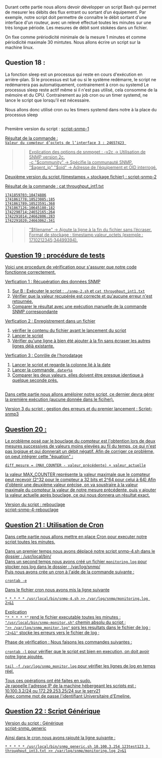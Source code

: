 Durant cette partie nous allons devoir développer un script Bash qui permet de mesurer les débits des flux entrant ou sortant d’un équipement. 
Par exemple, notre script doit permettre de connaître le débit sortant d'une interface d'un routeur, avec un relevé effectué toutes les minutes sur une très longue période.
Les mesures de débit sont stokées dans un fichier.

On fixe comme prériodicité minimale de la mesure 1 minutes et comme périodicité maximale 30 mintutes.
Nous allons écrire un script sur la machine linux.

## Question 18 : 
La fonction sleep est un processus qui reste en cours d'exécution en arrière-plan. Si le processus est tué ou si le système redémarre, le script ne redémarrera pas automatiquement, contrairement à cron ou systemd
Le processus sleep reste actif même si il n'est pas utilisé, cela consomme de la mémoire et du CPU. Contrairement au job cron ou un timer systemd, ne lance le script que lorsqu'il est nécessaire.

Nous allons donc utilisé cron ou les timers systemd dans notre à la place du processus sleep

## 

Première version du script : 
<a href="https://github.com/cyrillignac/25-813-chollet-hachemi/blob/main/snmp-1.sh"> script-snmp-1  

Résultat de la commande :   
```Valeur du compteur d’octets de l’interface 3 : 24657423 ```

>> Explication des options de snmpget :
-v2c → Utilisation de SNMP version 2c.  
-c "$community" → Spécifie la communauté SNMP.  
"$agent_ip" "$oid" → Adresse de l’équipement et OID interrogé.  

Deuxième version du script (timestamps + stockage fichier) :
<a href="https://github.com/cyrillignac/25-813-chollet-hachemi/blob/main/snmp-2.sh"> script-snmp-2  

Résultat de la commande : cat throughput_int1.txt
```
1741859703;10474886
1741861778;10523085;185
1741861789;10523591;368
1741867126;10645180;182
1742290714;24652165;264
1742291014;24662806;283
1742291020;24663062;341
```

>> "$filename" → Ajoute la ligne à la fin du fichier sans l’écraser.
Format de stockage : timestamp valeur_octets (exemple : 1710212345;34499394).

## Question 19 : procédure de tests
Voici une procedure de vérification pour s'assurer que notre code fonctionne correctement.

Verfication 1 : Récupération des données SNMP  
1) Sur B : Exécuter le script : ```./snmp-2.sh``` et ```cat throughput_int1.txt```
2) Vérifier que la valeur recupérée est correcte et qu'aucune erreur n'est retournée.
3) Comparer le résultat avec une exécution manuelle de la commande SNMP correspondante  
  
Verfication 2 : Enregistrement dans un fichier 
1) vérifier le contenu du fichier avant le lancement du script
2) Lancer le script
3) Vérifier qu'une ligne à bien été ajouter à la fin sans écraser les autres lignes déjà existante.
  
Verfication 3 : Conrôle de l'horodatage  
1) Lancer le script et regarde la colonne lié à la date  
2) Lancer la commande ``` date+%s```  
3) Comparer les deux valeurs, elles doivent être presque identique à quelque seconde près.
  
## 
Dans cette partie nous allons améloirer notre script, ce dernier devra gérer la première exécution (aucune donnée dans le ficiher).  

Version 3 du script : gestion des erreurs et du premier lancement :  <a href="https://github.com/cyrillignac/25-813-chollet-hachemi/blob/main/snmp-3.sh"> Script-snmp3



## Question 20 : 

Le problème posé par le bouclage du compteur est l'obtention lors de deux mesures successives de valeurs moins elevées au fil du temps, ce qui n'est pas logique et qui donnerait un débit négatif. Afin de corriger ce problème, on peut intégrer cette "équation" : 
```
diff_mesure = (MAX_COUNTER - valeur_précédente) + valeur_actuelle
```
la valeur MAX_COUNTER représente la valeur maximale que le compteur peut recevoir (2^32 pour le compteur a 32 bits et 2^64 pour celui à 64)
Afin d'obtenir une deuxième valeur précise, on va soustraire à la valeur maximale du compteur la valeur de notre mesure précédente, puis y ajouter la valeur actuelle après bouclage, ce qui nous donnera un résultat exact. 
  
Version du script : rebouclage    
<a href="https://github.com/cyrillignac/25-813-chollet-hachemi/blob/main/snmp-4.sh"> script-snmp-4-rebouclage

## Question 21 : Utilisation de Cron 
Dans cette partie nous allons mettre en place Cron pour executer notre script toutes les minutes. 

Dans un premier temps nous avons déplacé notre script snmp-4.sh dans le dossier : /usr/local/bin/  
Dans un second temps nous avons créé un fichier ```monitoring.log``` pour stocker nos log dans le dossier : /var/log/snmp/  
Puis nous avons crée un cron à l'aide de la commande suivante :
```
crontab -e
```  
Dans le fichier cron nous avons mis la ligne suivante   
```
* * * * * /usr/local/bin/snmp-4.sh >> /var/log/snmp/monitoring.log 2>&1
```  
Explication   
```"* * * * *"``` rend le fichier executable toutes les minutes ;  
```"/usr/local/bin/snmp-monitor.sh"``` chemin absolu du script ;  
```">> /var/log/snmp_monitor.log"``` sors les resultats dans le fichier de log ;  
```"2>&1"``` stocke les erreurs vers le fichier de log ;  

Phase de vérification :  Nous faisons les commandes suivantes : 

```crontab -l``` pour vérifier que le script est bien en execution, on doit avoir notre ligne ajoutée.    

```tail -f /var/log/snmp_monitor.log``` pour vérifier les lignes de log en temps réel.  

Tous ces opérations ont été faites en sudo.  
Je rappelle l'adresse IP de la machine hébergeant les scripts est : 10.100.3.2/24 ou 172.29.253.25/24 sur le serv21   
Avec comme mot de passe l'identifiant Universitaire d'Emeline.  

## Question 22 : Script Générique 
Version du script : Générique    
<a href="https://github.com/cyrillignac/25-813-chollet-hachemi/blob/main/snmp_generic.sh"> script-snmp_generic  

Ainsi dans le cron nous avons rajouté la ligne suivante :   
```
* * * * * /usr/local/bin/snmp_generic.sh 10.100.3.254 123test123 3 throughput_int3.txt >> /var/log/snmp/monitoring.log 2>&1
```  

